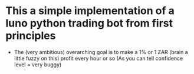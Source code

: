 # This a simple implementation of a luno python trading bot from first principles

- The (very ambitious) overarching goal is to make a 1% or 1 ZAR (brain a little fuzzy on this) profit every hour or so (As you can tell confidence level = very buggy)
